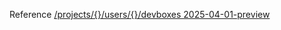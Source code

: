 Reference [/projects/{}/users/{}/devboxes 2025-04-01-preview](/Resources/data-plane/microsoft.devcenter/L3Byb2plY3RzL3t9L3VzZXJzL3t9L2RldmJveGVz/2025-04-01-preview.xml)
